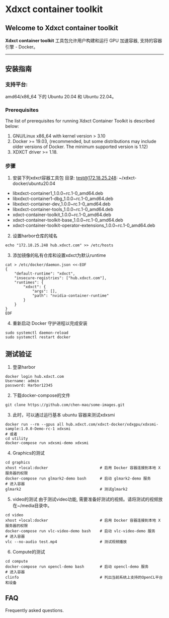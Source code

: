 # Xdxct container toolkit

## Welcome to Xdxct container toolkit

**Xdxct container toolkit** 工具包允许用户构建和运行 GPU 加速容器,  支持的容器引擎 - Docker。

***

## 安装指南

### 支持平台: 
amd64/x86_64 下的 Ubuntu 20.04 和 Ubuntu 22.04。 

### Prerequisites
The list of prerequisites for running Xdxct Container Toolkit is described below:
1. GNU/Linux x86_64 with kernel version > 3.10
2. Docker >= 19.03,  (recommended, but some distributions may include older versions of Docker. The minimum supported version is 1.12)
3. XDXCT driver >= 1.18.

### 步骤 
1. 安装下列xdxct容器工具包 
目录: test@172.18.25.248: ~/xdxct-docker/ubuntu20.04
- libxdxct-container1_1.0.0~rc.1-0_amd64.deb       
- libxdxct-container1-dbg_1.0.0~rc.1-0_amd64.deb   
- libxdxct-container-dev_1.0.0~rc.1-0_amd64.deb    
- libxdxct-container-tools_1.0.0~rc.1-0_amd64.deb
- xdxct-container-toolkit_1.0.0~rc.1-0_amd64.deb
- xdxct-container-toolkit-base_1.0.0~rc.1-0_amd64.deb
- xdxct-container-toolkit-operator-extensions_1.0.0~rc.1-0_amd64.deb

2. 设置harbor仓库的域名
```shell
echo "172.18.25.248 hub.xdxct.com" >> /etc/hosts 
```

3. 添加镜像的私有仓库和设置xdxct为默认runtime
```shell
cat > /etc/docker/daemon.json <<-EOF
{
    "default-runtime": "xdxct",
    "insecure-registries": ["hub.xdxct.com"],
    "runtimes": {
        "xdxct": {
            "args": [],
            "path": "nvidia-container-runtime"
        }
    }
}
EOF
```

4. 重新启动 Docker 守护进程以完成安装
```shell
sudo systemctl daemon-reload
sudo systemctl restart docker
```

## 测试验证
1. 登录harbor
```shell
docker login hub.xdxct.com
Username: admin
password: Harbor12345 
```

2. 下载docker-compose的文件
```shell
git clone https://github.com/chen-mao/some-images.git
```

3. 此时，可以通过运行基本 ubuntu 容器来测试xdxsmi
```shell
docker run --rm --gpus all hub.xdxct.com/xdxct-docker/xdxgpu/xdxsmi-sample:1.0.0-Demo-rc-1 xdxsmi
# 或者
cd utility 
docker-compose run xdxsmi-demo xdxsmi
```

4. Graphics的测试
```
cd graphics
xhost +local:docker                       # 启用 Docker 容器连接到本地 X 服务器的权限
docker-compose run glmark2-demo bash      # 启动 glmark2-demo 服务
# 进入容器
glmark2                                   # 测试glmark2            
```

5. video的测试
由于测试video功能, 需要准备好测试的视频。请将测试的视频放在~/media目录中。
```shell
cd video
xhost +local:docker                       # 启用 Docker 容器连接到本地 X 服务器的权限
docker-compose run vlc-video-demo bash    # 启动 vlc-video-demo 服务
# 进入容器
vlc --no-audio test.mp4                   # 测试视频播放            
```

6. Compute的测试
```shell 
cd compute 
docker-compose run opencl-demo bash       # 启动 opencl-demo 服务
# 进入容器
clinfo                                    # 列出当前系统上支持的OpenCL平台和设备    
```

## FAQ
Frequently asked questions.